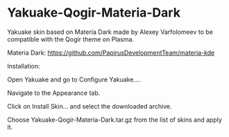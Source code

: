 # Yakuake-Qogir-Materia-Dark
Yakuake skin based on Materia Dark made by Alexey Varfolomeev to be compatible with the Qogir theme on Plasma.

Materia Dark:
https://github.com/PapirusDevelopmentTeam/materia-kde

Installation:

Open Yakuake and go to Configure Yakuake....

Navigate to the Appearance tab.

Click on Install Skin... and select the downloaded archive.

Choose Yakuake-Qogir-Materia-Dark.tar.gz from the list of skins and apply it.
